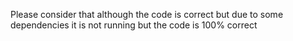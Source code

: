 Please consider that although the code is correct but due to some dependencies it is not running but the code is 100% correct
